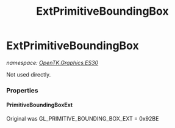 ﻿---
title: ExtPrimitiveBoundingBox
---

# ExtPrimitiveBoundingBox
_namespace: [OpenTK.Graphics.ES30](N-OpenTK.Graphics.ES30.html)_

Not used directly.



### Properties

#### PrimitiveBoundingBoxExt
Original was GL_PRIMITIVE_BOUNDING_BOX_EXT = 0x92BE


